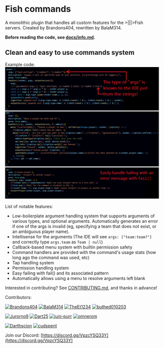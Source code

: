# Fish commands

A monolithic plugin that handles all custom features for the >|||>Fish servers. Created by Brandons404, rewritten by BalaM314.

**Before reading the code, see [docs/info.md](docs/info.md).**

## Clean and easy to use commands system
Example code:
![image](docs/intellisense.png)
![image](docs/menus.png)
![image](docs/fail.png)

List of notable features:
* Low-boilerplate argument handling system that supports arguments of various types, and optional arguments. Automatically generates an error if one of the args is invalid (eg, specifying a team that does not exist, or an ambiguous player name).
* Intellisense for the arguments (The IDE will see `args: ["team:team?"]` and correctly type `args.team` as `Team | null`)
* Callback-based menu system with builtin permission safety
* Command handlers are provided with the command's usage stats (how long ago the command was used, etc)
* Tap handling system
* Permission handling system
* Easy failing with fail() and its associated pattern
* Automatically allows using a menu to resolve arguments left blank

Interested in contributing? See [CONTRIBUTING.md](CONTRIBUTING.md), and thanks in advance!

Contributors:

[<img width=100 alt="Brandons404" src="https://github.com/Brandons404.png">](https://github.com/Brandons404/)
[<img width=100 alt="BalaM314" src="https://github.com/BalaM314.png">](https://github.com/BalaM314/)
[<img width=100 alt="TheEt1234" src="https://github.com/TheEt1234.png">](https://github.com/TheEt1234/)
[<img width=100 alt="buthed010203" src="https://github.com/buthed010203.png">](https://github.com/buthed010203/)

[<img width=100 alt="Jurorno9" src="https://github.com/Jurorno9.png">](https://github.com/Jurorno9/)
[<img width=100 alt="Dart25" src="https://github.com/Dart25.png">](https://github.com/Dart25/)
[<img width=100 alt="juni-purr" src="https://github.com/juni-purr.png">](https://github.com/juni-purr/)
[<img width=100 alt="omnerom" src="https://github.com/omnerom.png">](https://github.com/omnerom/)

[<img width=100 alt="Darthscion" src="https://github.com/Darthscion55.png">](https://github.com/Darthscion55/)
[<img width=100 alt="cudspent" src="https://github.com/spentcud.png">](https://github.com/spentcud/)

Join our Discord: [https://discord.gg/VpzcYSQ33Y](https://discord.gg/VpzcYSQ33Y)

